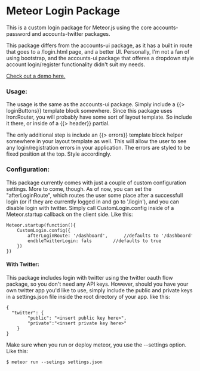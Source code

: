 # Meteor Login Package

This is a custom login package for Meteor.js using the core accounts-password and accounts-twitter packages.

This package differs from the accounts-ui package, as it has a built in route that goes to a /login.html page, and a better UI. Personally, I'm not a fan of using bootstrap, and the accounts-ui package that offeres a dropdown style account login/register functionality didn't suit my needs.

[Check out a demo here.](http://meteor-login-example.meteor.com/dashboard)

### Usage:
The usage is the same as the accounts-ui package. Simply include a {{> loginButtons}} template block somewhere. Since this package uses Iron:Router, you will probably have some sort of layout template. So include it there, or inside of a {{> header}} partial.

The only additional step is include an {{> errors}} template block helper somewhere in your layout template as well. This will allow the user to see any login/registration errors in your application. The errors are styled to be fixed position at the top. Style accordingly. 

### Configuration:
This package currently comes with just a couple of custom configuration settings. More to come, though. As of now, you can set the "afterLoginRoute", which routes the user some place after a successfull login (or if they are currently logged in and go to '/login'), and you can disable login with twitter. Simply call CustomLogin.config inside of a Meteor.startup callback on the client side.  Like this:

```
Meteor.startup(function(){
	CustomLogin.config({
		afterLoginRoute: '/dashboard', 		//defaults to '/dashboard'
		endbleTwitterLogin: fals		//defaults to true
	})
})
```

#### With Twitter:
This package includes login with twitter using the twitter oauth flow package, so you don't need any API keys. However, should you have your own twitter app you'd like to use, simply include the public and private keys in a settings.json file inside the root directory of your app. like this:

```
{
  "twitter": {
		"public": "<insert public key here>",
		"private":"<insert private key here>"
	}
}
```

Make sure when you run or deploy meteor, you use the --settings option. Like this:
```
$ meteor run --setings settings.json
```


